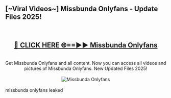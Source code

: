 <h2>[~Viral Videos~] Missbunda Onlyfans - Update Files 2025!</h2>
<br>
<div align="center">
<h2><a href="https://betterlinks.top/A2PfLJ" rel="nofollow">🔴 CLICK HERE 🌐==►► Missbunda Onlyfans</a></h2>
<br>
Get Missbunda Onlyfans and all content. Now you can access all videos and pictures of Missbunda Onlyfans. New Updated Files 2025!
<br>
<br>
<a href="https://betterlinks.top/A2PfLJ" rel="nofollow" data-target="animated-image.originalLink"><img src="https://i.ibb.co.com/WyWwxjT/player-gif2.gif" alt="Missbunda Onlyfans" style="max-width: 100%; display: inline-block;" data-target="animated-image.originalImage"></a>
</div>
<br>
missbunda onlyfans leaked